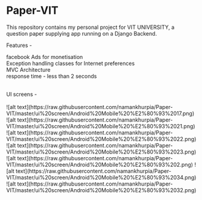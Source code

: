 # Paper-VIT
This repository contains my personal project for VIT UNIVERSITY, a question paper supplying app running on a Django Backend. 

Features - 

facebook Ads for monetisation <br>
Exception handling classes for Internet preferences<br>
MVC Architecture<br>
response time - less than 2 seconds<br>

<br>
UI screens -
<br><br>
![alt text](https://raw.githubusercontent.com/namankhurpia/Paper-VIT/master/ui%20screen/Android%20Mobile%20%E2%80%93%2017.png)
![alt text](https://raw.githubusercontent.com/namankhurpia/Paper-VIT/master/ui%20screen/Android%20Mobile%20%E2%80%93%2021.png)
![alt text](https://raw.githubusercontent.com/namankhurpia/Paper-VIT/master/ui%20screen/Android%20Mobile%20%E2%80%93%2022.png)
![alt text](https://raw.githubusercontent.com/namankhurpia/Paper-VIT/master/ui%20screen/Android%20Mobile%20%E2%80%93%2023.png)
![alt text](https://raw.githubusercontent.com/namankhurpia/Paper-VIT/master/ui%20screen/Android%20Mobile%20%E2%80%93%202.png)
![alt text](https://raw.githubusercontent.com/namankhurpia/Paper-VIT/master/ui%20screen/Android%20Mobile%20%E2%80%93%2034.png)
![alt text](https://raw.githubusercontent.com/namankhurpia/Paper-VIT/master/ui%20screen/Android%20Mobile%20%E2%80%93%2032.png)

